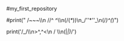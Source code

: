 #my_first_repository

#print("  /~~~\\\n //^ ^\\\n(/(_*_)\)\n_/''*''\_\n(/_)^(_\)")

print('/\_/\\\n>^,^<\n / \\\n(|_|)_/')
